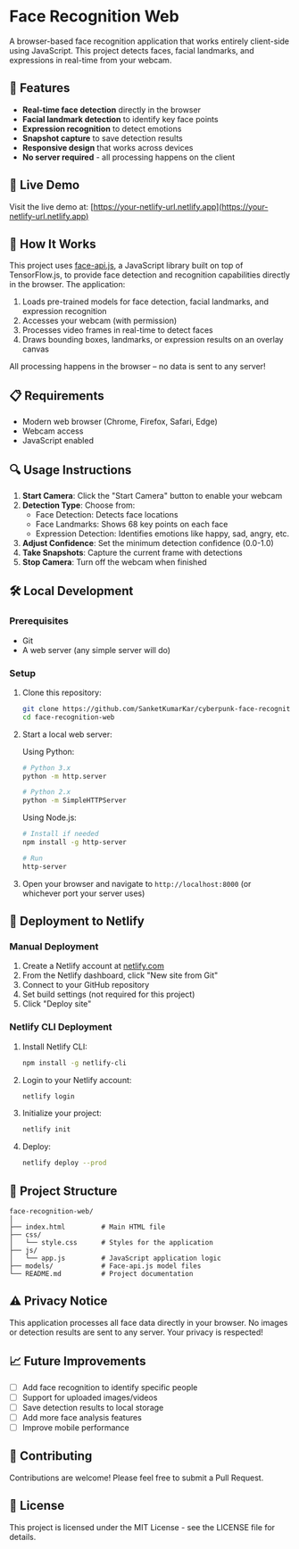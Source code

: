 # Face Recognition Web

A browser-based face recognition application that works entirely client-side using JavaScript. This project detects faces, facial landmarks, and expressions in real-time from your webcam.

## 🌟 Features

- **Real-time face detection** directly in the browser
- **Facial landmark detection** to identify key face points
- **Expression recognition** to detect emotions
- **Snapshot capture** to save detection results
- **Responsive design** that works across devices
- **No server required** - all processing happens on the client

## 🚀 Live Demo

Visit the live demo at: [https://your-netlify-url.netlify.app](https://your-netlify-url.netlify.app)

## 🔧 How It Works

This project uses [face-api.js](https://github.com/justadudewhohacks/face-api.js), a JavaScript library built on top of TensorFlow.js, to provide face detection and recognition capabilities directly in the browser. The application:

1. Loads pre-trained models for face detection, facial landmarks, and expression recognition
2. Accesses your webcam (with permission)
3. Processes video frames in real-time to detect faces
4. Draws bounding boxes, landmarks, or expression results on an overlay canvas

All processing happens in the browser – no data is sent to any server!

## 📋 Requirements

- Modern web browser (Chrome, Firefox, Safari, Edge)
- Webcam access
- JavaScript enabled

## 🔍 Usage Instructions

1. **Start Camera**: Click the "Start Camera" button to enable your webcam
2. **Detection Type**: Choose from:
   - Face Detection: Detects face locations
   - Face Landmarks: Shows 68 key points on each face
   - Expression Detection: Identifies emotions like happy, sad, angry, etc.
3. **Adjust Confidence**: Set the minimum detection confidence (0.0-1.0)
4. **Take Snapshots**: Capture the current frame with detections
5. **Stop Camera**: Turn off the webcam when finished

## 🛠️ Local Development

### Prerequisites
- Git
- A web server (any simple server will do)

### Setup

1. Clone this repository:
   ```bash
   git clone https://github.com/SanketKumarKar/cyberpunk-face-recognition.git
   cd face-recognition-web
   ```

2. Start a local web server:

   Using Python:
   ```bash
   # Python 3.x
   python -m http.server
   
   # Python 2.x
   python -m SimpleHTTPServer
   ```

   Using Node.js:
   ```bash
   # Install if needed
   npm install -g http-server
   
   # Run
   http-server
   ```

3. Open your browser and navigate to `http://localhost:8000` (or whichever port your server uses)

## 🚢 Deployment to Netlify

### Manual Deployment

1. Create a Netlify account at [netlify.com](https://www.netlify.com/)
2. From the Netlify dashboard, click "New site from Git"
3. Connect to your GitHub repository
4. Set build settings (not required for this project)
5. Click "Deploy site"

### Netlify CLI Deployment

1. Install Netlify CLI:
   ```bash
   npm install -g netlify-cli
   ```

2. Login to your Netlify account:
   ```bash
   netlify login
   ```

3. Initialize your project:
   ```bash
   netlify init
   ```

4. Deploy:
   ```bash
   netlify deploy --prod
   ```

## 📁 Project Structure

```
face-recognition-web/
│
├── index.html         # Main HTML file
├── css/
│   └── style.css      # Styles for the application
├── js/
│   └── app.js         # JavaScript application logic
├── models/            # Face-api.js model files
└── README.md          # Project documentation
```

## ⚠️ Privacy Notice

This application processes all face data directly in your browser. No images or detection results are sent to any server. Your privacy is respected!

## 📈 Future Improvements

- [ ] Add face recognition to identify specific people
- [ ] Support for uploaded images/videos
- [ ] Save detection results to local storage
- [ ] Add more face analysis features
- [ ] Improve mobile performance

## 🤝 Contributing

Contributions are welcome! Please feel free to submit a Pull Request.

## 📜 License

This project is licensed under the MIT License - see the LICENSE file for details.

